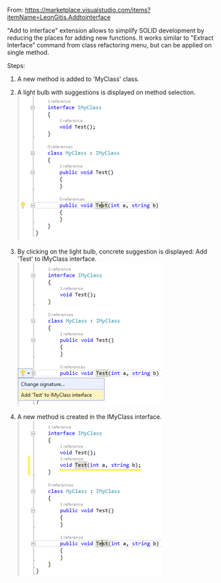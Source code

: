 From: https://marketplace.visualstudio.com/items?itemName=LeonGitis.Addtointerface

"Add to interface" extension allows to simplify SOLID development by reducing the places for adding new functions. It works similar to "Extract Interface" command from class refactoring menu, but can be applied on single method.

Steps:

1) A new method is added to 'MyClass' class.

2) A light bulb with suggestions is displayed on method selection. 
![](Docs/2021-11-08-15-16-00.png)

3) By clicking on the light bulb, concrete suggestion is displayed: Add 'Test' to IMyClass interface.
![](Docs/2021-11-08-15-16-06.png)

4) A new method is created in the IMyClass interface.
![](Docs/2021-11-08-15-16-22.png)

